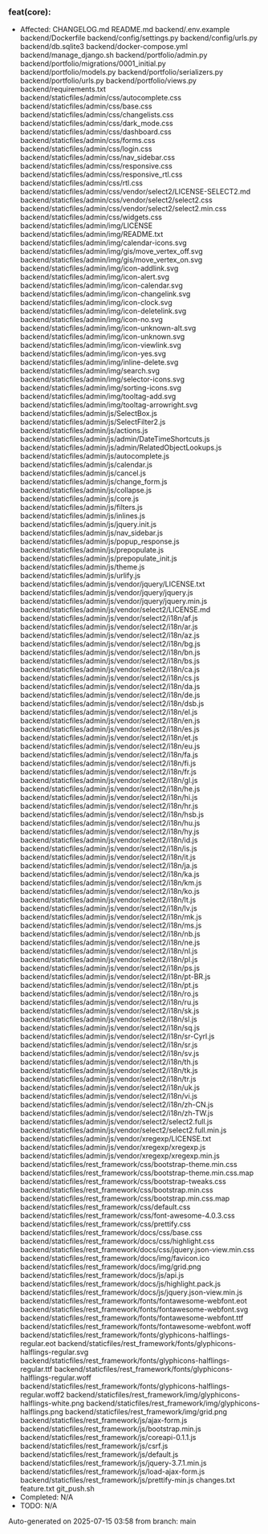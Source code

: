 
### feat(core): 

- Affected: CHANGELOG.md
README.md
backend/.env.example
backend/Dockerfile
backend/config/settings.py
backend/config/urls.py
backend/db.sqlite3
backend/docker-compose.yml
backend/manage_django.sh
backend/portfolio/admin.py
backend/portfolio/migrations/0001_initial.py
backend/portfolio/models.py
backend/portfolio/serializers.py
backend/portfolio/urls.py
backend/portfolio/views.py
backend/requirements.txt
backend/staticfiles/admin/css/autocomplete.css
backend/staticfiles/admin/css/base.css
backend/staticfiles/admin/css/changelists.css
backend/staticfiles/admin/css/dark_mode.css
backend/staticfiles/admin/css/dashboard.css
backend/staticfiles/admin/css/forms.css
backend/staticfiles/admin/css/login.css
backend/staticfiles/admin/css/nav_sidebar.css
backend/staticfiles/admin/css/responsive.css
backend/staticfiles/admin/css/responsive_rtl.css
backend/staticfiles/admin/css/rtl.css
backend/staticfiles/admin/css/vendor/select2/LICENSE-SELECT2.md
backend/staticfiles/admin/css/vendor/select2/select2.css
backend/staticfiles/admin/css/vendor/select2/select2.min.css
backend/staticfiles/admin/css/widgets.css
backend/staticfiles/admin/img/LICENSE
backend/staticfiles/admin/img/README.txt
backend/staticfiles/admin/img/calendar-icons.svg
backend/staticfiles/admin/img/gis/move_vertex_off.svg
backend/staticfiles/admin/img/gis/move_vertex_on.svg
backend/staticfiles/admin/img/icon-addlink.svg
backend/staticfiles/admin/img/icon-alert.svg
backend/staticfiles/admin/img/icon-calendar.svg
backend/staticfiles/admin/img/icon-changelink.svg
backend/staticfiles/admin/img/icon-clock.svg
backend/staticfiles/admin/img/icon-deletelink.svg
backend/staticfiles/admin/img/icon-no.svg
backend/staticfiles/admin/img/icon-unknown-alt.svg
backend/staticfiles/admin/img/icon-unknown.svg
backend/staticfiles/admin/img/icon-viewlink.svg
backend/staticfiles/admin/img/icon-yes.svg
backend/staticfiles/admin/img/inline-delete.svg
backend/staticfiles/admin/img/search.svg
backend/staticfiles/admin/img/selector-icons.svg
backend/staticfiles/admin/img/sorting-icons.svg
backend/staticfiles/admin/img/tooltag-add.svg
backend/staticfiles/admin/img/tooltag-arrowright.svg
backend/staticfiles/admin/js/SelectBox.js
backend/staticfiles/admin/js/SelectFilter2.js
backend/staticfiles/admin/js/actions.js
backend/staticfiles/admin/js/admin/DateTimeShortcuts.js
backend/staticfiles/admin/js/admin/RelatedObjectLookups.js
backend/staticfiles/admin/js/autocomplete.js
backend/staticfiles/admin/js/calendar.js
backend/staticfiles/admin/js/cancel.js
backend/staticfiles/admin/js/change_form.js
backend/staticfiles/admin/js/collapse.js
backend/staticfiles/admin/js/core.js
backend/staticfiles/admin/js/filters.js
backend/staticfiles/admin/js/inlines.js
backend/staticfiles/admin/js/jquery.init.js
backend/staticfiles/admin/js/nav_sidebar.js
backend/staticfiles/admin/js/popup_response.js
backend/staticfiles/admin/js/prepopulate.js
backend/staticfiles/admin/js/prepopulate_init.js
backend/staticfiles/admin/js/theme.js
backend/staticfiles/admin/js/urlify.js
backend/staticfiles/admin/js/vendor/jquery/LICENSE.txt
backend/staticfiles/admin/js/vendor/jquery/jquery.js
backend/staticfiles/admin/js/vendor/jquery/jquery.min.js
backend/staticfiles/admin/js/vendor/select2/LICENSE.md
backend/staticfiles/admin/js/vendor/select2/i18n/af.js
backend/staticfiles/admin/js/vendor/select2/i18n/ar.js
backend/staticfiles/admin/js/vendor/select2/i18n/az.js
backend/staticfiles/admin/js/vendor/select2/i18n/bg.js
backend/staticfiles/admin/js/vendor/select2/i18n/bn.js
backend/staticfiles/admin/js/vendor/select2/i18n/bs.js
backend/staticfiles/admin/js/vendor/select2/i18n/ca.js
backend/staticfiles/admin/js/vendor/select2/i18n/cs.js
backend/staticfiles/admin/js/vendor/select2/i18n/da.js
backend/staticfiles/admin/js/vendor/select2/i18n/de.js
backend/staticfiles/admin/js/vendor/select2/i18n/dsb.js
backend/staticfiles/admin/js/vendor/select2/i18n/el.js
backend/staticfiles/admin/js/vendor/select2/i18n/en.js
backend/staticfiles/admin/js/vendor/select2/i18n/es.js
backend/staticfiles/admin/js/vendor/select2/i18n/et.js
backend/staticfiles/admin/js/vendor/select2/i18n/eu.js
backend/staticfiles/admin/js/vendor/select2/i18n/fa.js
backend/staticfiles/admin/js/vendor/select2/i18n/fi.js
backend/staticfiles/admin/js/vendor/select2/i18n/fr.js
backend/staticfiles/admin/js/vendor/select2/i18n/gl.js
backend/staticfiles/admin/js/vendor/select2/i18n/he.js
backend/staticfiles/admin/js/vendor/select2/i18n/hi.js
backend/staticfiles/admin/js/vendor/select2/i18n/hr.js
backend/staticfiles/admin/js/vendor/select2/i18n/hsb.js
backend/staticfiles/admin/js/vendor/select2/i18n/hu.js
backend/staticfiles/admin/js/vendor/select2/i18n/hy.js
backend/staticfiles/admin/js/vendor/select2/i18n/id.js
backend/staticfiles/admin/js/vendor/select2/i18n/is.js
backend/staticfiles/admin/js/vendor/select2/i18n/it.js
backend/staticfiles/admin/js/vendor/select2/i18n/ja.js
backend/staticfiles/admin/js/vendor/select2/i18n/ka.js
backend/staticfiles/admin/js/vendor/select2/i18n/km.js
backend/staticfiles/admin/js/vendor/select2/i18n/ko.js
backend/staticfiles/admin/js/vendor/select2/i18n/lt.js
backend/staticfiles/admin/js/vendor/select2/i18n/lv.js
backend/staticfiles/admin/js/vendor/select2/i18n/mk.js
backend/staticfiles/admin/js/vendor/select2/i18n/ms.js
backend/staticfiles/admin/js/vendor/select2/i18n/nb.js
backend/staticfiles/admin/js/vendor/select2/i18n/ne.js
backend/staticfiles/admin/js/vendor/select2/i18n/nl.js
backend/staticfiles/admin/js/vendor/select2/i18n/pl.js
backend/staticfiles/admin/js/vendor/select2/i18n/ps.js
backend/staticfiles/admin/js/vendor/select2/i18n/pt-BR.js
backend/staticfiles/admin/js/vendor/select2/i18n/pt.js
backend/staticfiles/admin/js/vendor/select2/i18n/ro.js
backend/staticfiles/admin/js/vendor/select2/i18n/ru.js
backend/staticfiles/admin/js/vendor/select2/i18n/sk.js
backend/staticfiles/admin/js/vendor/select2/i18n/sl.js
backend/staticfiles/admin/js/vendor/select2/i18n/sq.js
backend/staticfiles/admin/js/vendor/select2/i18n/sr-Cyrl.js
backend/staticfiles/admin/js/vendor/select2/i18n/sr.js
backend/staticfiles/admin/js/vendor/select2/i18n/sv.js
backend/staticfiles/admin/js/vendor/select2/i18n/th.js
backend/staticfiles/admin/js/vendor/select2/i18n/tk.js
backend/staticfiles/admin/js/vendor/select2/i18n/tr.js
backend/staticfiles/admin/js/vendor/select2/i18n/uk.js
backend/staticfiles/admin/js/vendor/select2/i18n/vi.js
backend/staticfiles/admin/js/vendor/select2/i18n/zh-CN.js
backend/staticfiles/admin/js/vendor/select2/i18n/zh-TW.js
backend/staticfiles/admin/js/vendor/select2/select2.full.js
backend/staticfiles/admin/js/vendor/select2/select2.full.min.js
backend/staticfiles/admin/js/vendor/xregexp/LICENSE.txt
backend/staticfiles/admin/js/vendor/xregexp/xregexp.js
backend/staticfiles/admin/js/vendor/xregexp/xregexp.min.js
backend/staticfiles/rest_framework/css/bootstrap-theme.min.css
backend/staticfiles/rest_framework/css/bootstrap-theme.min.css.map
backend/staticfiles/rest_framework/css/bootstrap-tweaks.css
backend/staticfiles/rest_framework/css/bootstrap.min.css
backend/staticfiles/rest_framework/css/bootstrap.min.css.map
backend/staticfiles/rest_framework/css/default.css
backend/staticfiles/rest_framework/css/font-awesome-4.0.3.css
backend/staticfiles/rest_framework/css/prettify.css
backend/staticfiles/rest_framework/docs/css/base.css
backend/staticfiles/rest_framework/docs/css/highlight.css
backend/staticfiles/rest_framework/docs/css/jquery.json-view.min.css
backend/staticfiles/rest_framework/docs/img/favicon.ico
backend/staticfiles/rest_framework/docs/img/grid.png
backend/staticfiles/rest_framework/docs/js/api.js
backend/staticfiles/rest_framework/docs/js/highlight.pack.js
backend/staticfiles/rest_framework/docs/js/jquery.json-view.min.js
backend/staticfiles/rest_framework/fonts/fontawesome-webfont.eot
backend/staticfiles/rest_framework/fonts/fontawesome-webfont.svg
backend/staticfiles/rest_framework/fonts/fontawesome-webfont.ttf
backend/staticfiles/rest_framework/fonts/fontawesome-webfont.woff
backend/staticfiles/rest_framework/fonts/glyphicons-halflings-regular.eot
backend/staticfiles/rest_framework/fonts/glyphicons-halflings-regular.svg
backend/staticfiles/rest_framework/fonts/glyphicons-halflings-regular.ttf
backend/staticfiles/rest_framework/fonts/glyphicons-halflings-regular.woff
backend/staticfiles/rest_framework/fonts/glyphicons-halflings-regular.woff2
backend/staticfiles/rest_framework/img/glyphicons-halflings-white.png
backend/staticfiles/rest_framework/img/glyphicons-halflings.png
backend/staticfiles/rest_framework/img/grid.png
backend/staticfiles/rest_framework/js/ajax-form.js
backend/staticfiles/rest_framework/js/bootstrap.min.js
backend/staticfiles/rest_framework/js/coreapi-0.1.1.js
backend/staticfiles/rest_framework/js/csrf.js
backend/staticfiles/rest_framework/js/default.js
backend/staticfiles/rest_framework/js/jquery-3.7.1.min.js
backend/staticfiles/rest_framework/js/load-ajax-form.js
backend/staticfiles/rest_framework/js/prettify-min.js
changes.txt
feature.txt
git_push.sh
- Completed:
N/A
- TODO:
N/A

<footer>
Auto-generated on 2025-07-15 03:58 from branch: main


